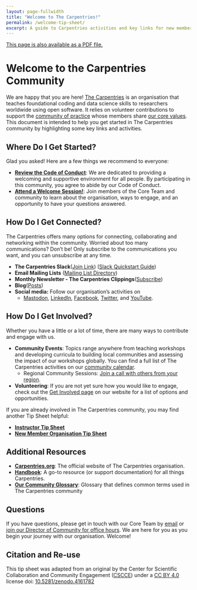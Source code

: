 ```yaml
---
layout: page-fullwidth
title: "Welcome to The Carpentries!"
permalink: /welcome-tip-sheet/
excerpt: A guide to Carpentries activities and key links for new members
---
```



[This page is also available as a PDF file.](https://zenodo.org/record/8124924)


# Welcome to the Carpentries Community

We are happy that you are here! [The Carpentries](https://carpentries.org/about/) is an organisation that teaches foundational coding and data science skills to researchers worldwide using open software. It relies on volunteer contributions to support the [community of practice](https://carpentries.org/community/) whose members share [our core values](https://carpentries.org/values/). This document is intended to help you get started in The Carpentries community by highlighting some key links and activities.

## Where Do I Get Started?

Glad you asked! Here are a few things we recommend to everyone:

* **[Review the Code of Conduct](https://docs.carpentries.org/topic_folders/policies/index_coc.html)**: We are dedicated to providing a welcoming and supportive environment for all people. By participating in this community, you agree to abide by our Code of Conduct.
* **[Attend a Welcome Session!](https://pad.carpentries.org/welcome-sessions-2023)**: Join members of the Core Team and community to learn about the organisation, ways to engage, and an opportunity to have your questions answered. 


## How Do I Get Connected?

The Carpentries offers many options for connecting, collaborating and networking within the community. Worried about too many communications? Don’t be! Only subscribe to the communications you want, and you can unsubscribe at any time. 

* **The Carpentries Slack**([Join Link](https://swc-slack-invite.herokuapp.com/)) ([Slack Quickstart Guide](https://docs.carpentries.org/topic_folders/communications/tools/slack-and-email.html#slack-quick-start-guide))
* **Email Mailing Lists** ([Mailing List Directory](https://carpentries.topicbox.com/latest))
* **Monthly Newsletter - The Carpentries Clippings**([Subscribe](https://carpentries.org/newsletter/))
* **Blog**([Posts](https://carpentries.org/blog/))
* **Social media:** Follow our organisation’s activities on 
    * [Mastodon](https://fosstodon.org/@thecarpentries), [LinkedIn](https://www.linkedin.com/company/the-carpentries/), [Facebook](https://www.facebook.com/carpentries), [Twitter](https://twitter.com/thecarpentries), and [YouTube](https://www.youtube.com/c/TheCarpentries).


## How Do I Get Involved?

Whether you have a little or a lot of time, there are many ways to contribute and engage with us. 

* **Community Events**: Topics range anywhere from teaching workshops and developing curricula to building local communities and assessing the impact of our workshops globally. You can find a full list of The Carpentries activities on our [community calendar](https://carpentries.org/community/#community-events). 
    * Regional Community Sessions: [Join a call with others from your region](https://pad.carpentries.org/community-sessions-regional). 
* **Volunteering**: If you are not yet sure how you would like to engage, check out the [Get Involved page](https://carpentries.org/volunteer/) on our website for a list of options and opportunities.

If you are already involved in The Carpentries community, you may find another Tip Sheet helpful:



* **[Instructor Tip Sheet](https://zenodo.org/record/8125138)**
* **[New Member Organisation Tip Sheet](https://zenodo.org/record/8125210)**


## Additional Resources 



* **[Carpentries.org](https://carpentries.org/)**: The official website of The Carpentries organisation.
* **[Handbook](https://docs.carpentries.org/)**: A go-to resource (or support documentation) for all things Carpentries.
* **[Our Community Glossary](https://github.com/carpentries/community-development/blob/main/glossary.md)**: Glossary that defines common terms used in The Carpentries community


## Questions

If you have questions, please get in touch with our Core Team by [email](mailto:team@carpentries.org) or [join our Director of Community for office hours](https://pad.carpentries.org/director-of-community-office-hours). We are here for you as you begin your journey with our organisation. Welcome!


## Citation and Re-use

This tip sheet was adapted from an original by the Center for Scientific Collaboration and Community Engagement ([CSCCE](https://www.cscce.org/)) under a [CC BY 4.0](https://creativecommons.org/licenses/by/4.0/) license doi:  [10.5281/zenodo.4161782 ](https://doi.org/10.5281/zenodo.4161781)


